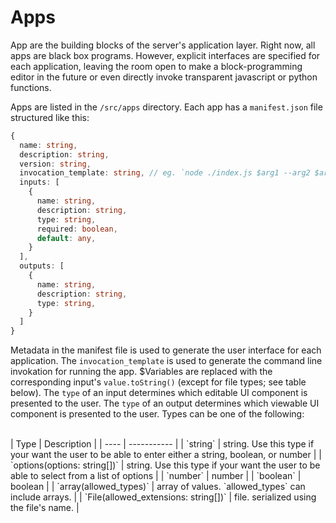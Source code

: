 # Apps

App are the building blocks of the server's application layer. Right now, all apps are black box programs. However, explicit interfaces are specified for each application, leaving the room open to make a block-programming editor in the future or even directly invoke transparent javascript or python functions.

Apps are listed in the `/src/apps` directory. Each app has a `manifest.json` file structured like this:

```ts
{
  name: string,
  description: string,
  version: string,
  invocation_template: string, // eg. `node ./index.js $arg1 --arg2 $arg3`
  inputs: [
    {
      name: string,
      description: string,
      type: string,
      required: boolean,
      default: any,
    }
  ],
  outputs: [
    {
      name: string,
      description: string,
      type: string,
    }
  ]
}
```

Metadata in the manifest file is used to generate the user interface for each application. The `invocation_template` is used to generate the command line invokation for running the app. $Variables are replaced with the corresponding input's `value.toString()` (except for file types; see table below). The `type` of an input determines which editable UI component is presented to the user. The `type` of an output determines which viewable UI component is presented to the user. Types can be one of the following:

<br>
| Type | Description |
| ---- | ----------- |
| `string` | string. Use this type if your want the user to be able to enter either a string, boolean, or number |
| `options(options: string[])` | string. Use this type if your want the user to be able to select from a list of options |
| `number` | number |
| `boolean` | boolean |
| `array(allowed_types)` | array of values. `allowed_types` can include arrays. |
| `File(allowed_extensions: string[])` | file. serialized using the file's name. |
